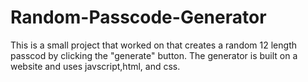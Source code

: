 # Random-Passcode-Generator
This is a small project that worked on that creates a random 12 length passcod by clicking the "generate" button. 
The generator is built on a website and uses javscript,html, and css.
